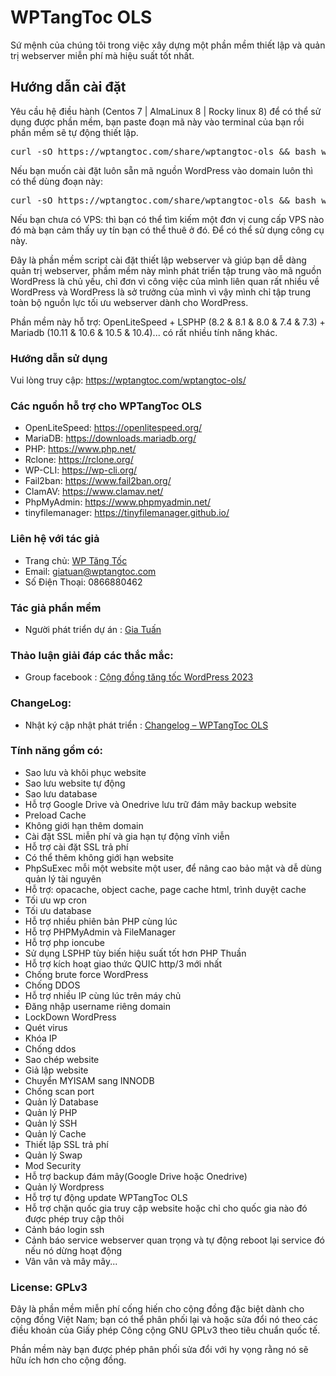 # WPTangToc OLS
Sứ mệnh của chúng tôi trong việc xây dựng một phần mềm thiết lập và quản trị webserver miễn phí mà hiệu suất tốt nhất.

<h2>Hướng dẫn cài đặt</h2>
Yêu cầu hệ điều hành (Centos 7 | AlmaLinux 8 | Rocky linux 8) để có thể sử dụng được phần mềm, bạn paste đoạn mã này vào terminal của bạn rồi phần mềm sẽ tự động thiết lập.

<pre>curl -sO https://wptangtoc.com/share/wptangtoc-ols && bash wptangtoc-ols</pre>

Nếu bạn muốn cài đặt luôn sẵn mã nguồn WordPress vào domain luôn thì có thể dùng đoạn này:

<pre>curl -sO https://wptangtoc.com/share/wptangtoc-ols && bash wptangtoc-ols wp</pre>

Nếu bạn chưa có VPS: thì bạn có thể tìm kiếm một đơn vị cung cấp VPS nào đó mà bạn cảm thấy uy tín bạn có thể thuê ở đó. Để có thể sử dụng công cụ này.

Đây là phần mềm script cài đặt thiết lập webserver và giúp bạn dễ dàng quản trị webserver, phầm mềm này mình phát triển tập trung vào mã nguồn WordPress là chủ yếu, chỉ đơn vì công việc của mình liên quan rất nhiều về WordPress và WordPress là sở trưởng của mình vì vậy mình chỉ tập trung toàn bộ nguồn lực tối ưu webserver dành cho WordPress.

Phần mềm này hỗ trợ: OpenLiteSpeed + LSPHP (8.2 & 8.1 & 8.0 & 7.4 & 7.3) + Mariadb (10.11 & 10.6 & 10.5 & 10.4)... có rất nhiều tính năng khác.

<h3>Hướng dẫn sử dụng</h3>

Vui lòng truy cập: <a href="https://wptangtoc.com/wptangtoc-ols/">https://wptangtoc.com/wptangtoc-ols/</a>

<h3>Các nguồn hỗ trợ cho WPTangToc OLS</h3>

<ul>
<li>OpenLiteSpeed: <a href="https://openlitespeed.org/">https://openlitespeed.org/</a></li>
<li>MariaDB: <a href="https://downloads.mariadb.org/">https://downloads.mariadb.org/</a></li>
<li>PHP: <a href="https://www.php.net/">https://www.php.net/</a></li>
<li>Rclone: <a href="https://rclone.org/">https://rclone.org/</a></li>
<li>WP-CLI: <a href="https://wp-cli.org/">https://wp-cli.org/</a></li>
<li>Fail2ban: <a href="https://www.fail2ban.org/">https://www.fail2ban.org/</a></li>
<li>ClamAV: <a href="https://www.clamav.net/">https://www.clamav.net/</a></li>
<li>PhpMyAdmin: <a href="https://www.phpmyadmin.net/">https://www.phpmyadmin.net/</a></li>
<li>tinyfilemanager: <a href="https://tinyfilemanager.github.io/">https://tinyfilemanager.github.io/</a></li>
</ul>

<h3>Liên hệ với tác giả</h3>
<ul>
<li>Trang chủ: <a href="https://wptangtoc.com">WP Tăng Tốc</a></li>
<li>Email: <a href="mailto:giatuan@wptangtoc.com">giatuan@wptangtoc.com</a></li>
<li>Số Điện Thoại: 0866880462</li>
</ul>

<h3>Tác giả phần mềm</h3>
<ul>
<li>Người phát triển dự án : <a href="https://wptangtoc.com/gia-tuan/">Gia Tuấn</a></li>
</ul>

<h3>Thảo luận giải đáp các thắc mắc: </h3>

<ul>
<li>Group facebook : <a href="https://www.facebook.com/groups/wptangtoc/">Cộng đồng tăng tốc WordPress 2023</a></li>
</ul>


<h3>ChangeLog: </h3>
<ul>
<li>Nhật ký cập nhật phát triển : <a href="https://wptangtoc.com/changelog-wptangtoc-ols/">Changelog – WPTangToc OLS</a></li>
</ul>


<h3>Tính năng gồm có: </h3>
<ul>
<li>Sao lưu và khôi phục website</li>
<li>Sao lưu website tự động</li>
<li>Sao lưu database</li>
<li>Hỗ trợ Google Drive và Onedrive lưu trữ đám mây backup website</li>
<li>Preload Cache</li>
<li>Không giới hạn thêm domain</li>
<li>Cài đặt SSL miễn phí và gia hạn tự động vĩnh viễn</li>
<li>Hỗ trợ cài đặt SSL trả phí</li>
<li>Có thể thêm không giới hạn website</li>
<li>PhpSuExec mỗi một website một user, để nâng cao bảo mật và dễ dùng quản lý tài nguyên</li>
<li>Hỗ trợ: opacache, object cache, page cache html, trình duyệt cache</li>
<li>Tối ưu wp cron</li>
<li>Tối ưu database</li>
<li>Hỗ trợ nhiều phiên bản PHP cùng lúc</li>
<li>Hỗ trợ PHPMyAdmin và FileManager</li>
<li>Hỗ trợ php ioncube</li>
<li>Sử dụng LSPHP tùy biến hiệu suất tốt hơn PHP Thuần</li>
<li>Hỗ trợ kích hoạt giao thức QUIC http/3 mới nhất</li>
<li>Chống brute force WordPress</li>
<li>Chống DDOS</li>
<li>Hỗ trợ nhiều IP cùng lúc trên máy chủ</li>
<li>Đăng nhập username riêng domain</li>
<li>LockDown WordPress</li>
<li>Quét virus</li>
<li>Khóa IP</li>
<li>Chống ddos</li>
<li>Sao chép website</li>
<li>Giả lập website</li>
<li>Chuyển MYISAM sang INNODB</li>
<li>Chống scan port</li>
<li>Quản lý Database</li>
<li>Quản lý PHP</li>
<li>Quản lý SSH</li>
<li>Quản lý Cache</li>
<li>Thiết lập SSL trả phí</li>
<li>Quản lý Swap</li>
<li>Mod Security</li>
<li>Hỗ trợ backup đám mây(Google Drive hoặc Onedrive)</li>
<li>Quản lý Wordpress</li>
<li>Hỗ trợ tự động update WPTangToc OLS</li>
<li>Hỗ trợ chặn quốc gia truy cập website hoặc chỉ cho quốc gia nào đó được phép truy cập thôi</li>
<li>Cảnh báo login ssh</li>
<li>Cảnh báo service webserver quan trọng và tự động reboot lại service đó nếu nó dừng hoạt động</li>
<li>Vân vân và mây mây...</li>
</ul>

<h3>License: GPLv3</h3>

Đây là phần mềm miễn phí cống hiến cho cộng đồng đặc biệt dành cho cộng đồng Việt Nam; bạn có thể phân phối lại và hoặc sửa đổi nó theo các điều khoản của Giấy phép Công cộng GNU GPLv3 theo tiêu chuẩn quốc tế.

Phần mềm này bạn được phép phân phối sửa đổi với hy vọng rằng nó sẽ hữu ích hơn cho cộng đồng.

